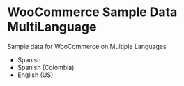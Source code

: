 # WooCommerce Sample Data MultiLanguage
Sample data for WooCommerce on Multiple Languages
* Spanish
* Spanish (Colombia)
* English (US)
